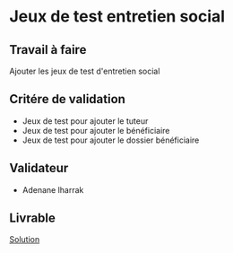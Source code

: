 # Jeux de test entretien social

## Travail à faire

Ajouter les jeux de test d'entretien social 

## Critére de validation

- Jeux de test pour ajouter le tuteur
- Jeux de test pour ajouter le bénéficiaire
- Jeux de test pour ajouter le dossier bénéficiaire
  
## Validateur

- Adenane lharrak

## Livrable

[Solution](https://github.com/cnmh/app/tree/Feature/jeux-de-test-entretien-social)
